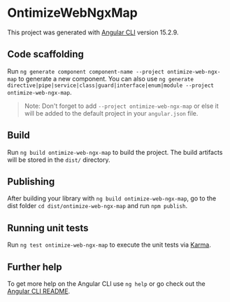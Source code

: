# OntimizeWebNgxMap

This project was generated with [Angular CLI](https://github.com/angular/angular-cli) version 15.2.9.

## Code scaffolding

Run `ng generate component component-name --project ontimize-web-ngx-map` to generate a new component. You can also use `ng generate directive|pipe|service|class|guard|interface|enum|module --project ontimize-web-ngx-map`.
> Note: Don't forget to add `--project ontimize-web-ngx-map` or else it will be added to the default project in your `angular.json` file.

## Build

Run `ng build ontimize-web-ngx-map` to build the project. The build artifacts will be stored in the `dist/` directory.

## Publishing

After building your library with `ng build ontimize-web-ngx-map`, go to the dist folder `cd dist/ontimize-web-ngx-map` and run `npm publish`.

## Running unit tests

Run `ng test ontimize-web-ngx-map` to execute the unit tests via [Karma](https://karma-runner.github.io).

## Further help

To get more help on the Angular CLI use `ng help` or go check out the [Angular CLI README](https://github.com/angular/angular-cli/blob/master/README.md).
